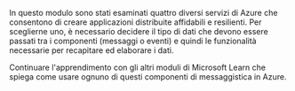 In questo modulo sono stati esaminati quattro diversi servizi di Azure che consentono di creare applicazioni distribuite affidabili e resilienti. Per sceglierne uno, è necessario decidere il tipo di dati che devono essere passati tra i componenti (messaggi o eventi) e quindi le funzionalità necessarie per recapitare ed elaborare i dati.

Continuare l'apprendimento con gli altri moduli di Microsoft Learn che spiega come usare ognuno di questi componenti di messaggistica in Azure.